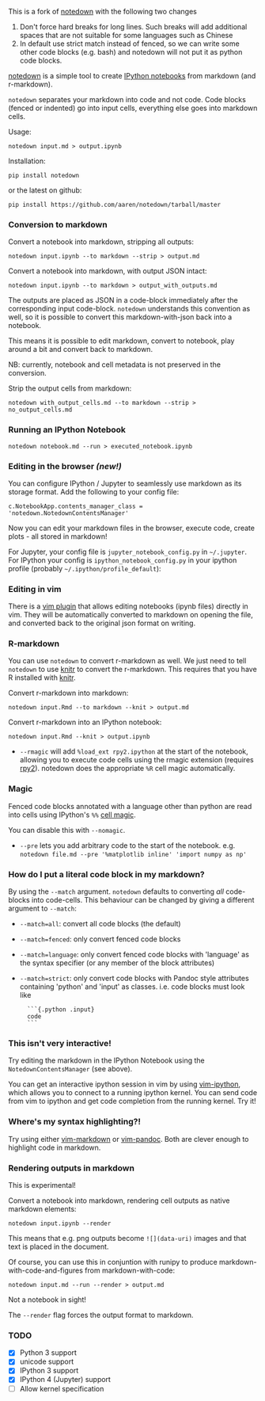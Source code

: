 This is a fork of [notedown](https://github.com/aaren/notedown) with the
following two changes

1. Don't force hard breaks for long lines. Such breaks will add additional
   spaces that are not suitable for some languages such as Chinese
1. In default use strict match instead of fenced, so we can write some other
   code blocks (e.g. bash) and notedown will not put it as python code blocks.

[notedown] is a simple tool to create [IPython notebooks][ipython]
from markdown (and r-markdown).

[ipython]: http://www.ipython.org/notebook
[notedown]: http://github.com/aaren/notedown

`notedown` separates your markdown into code and not code. Code
blocks (fenced or indented) go into input cells, everything else
goes into markdown cells.

Usage:

    notedown input.md > output.ipynb

Installation:

    pip install notedown

or the latest on github:

    pip install https://github.com/aaren/notedown/tarball/master


### Conversion to markdown

Convert a notebook into markdown, stripping all outputs:

    notedown input.ipynb --to markdown --strip > output.md

Convert a notebook into markdown, with output JSON intact:

    notedown input.ipynb --to markdown > output_with_outputs.md

The outputs are placed as JSON in a code-block immediately after the
corresponding input code-block. `notedown` understands this
convention as well, so it is possible to convert this
markdown-with-json back into a notebook.

This means it is possible to edit markdown, convert to notebook,
play around a bit and convert back to markdown.

NB: currently, notebook and cell metadata is not preserved in the
conversion.

Strip the output cells from markdown:

    notedown with_output_cells.md --to markdown --strip > no_output_cells.md


### Running an IPython Notebook

    notedown notebook.md --run > executed_notebook.ipynb

### Editing in the browser *(new!)*

You can configure IPython / Jupyter to seamlessly use markdown as its storage
format. Add the following to your config file:

    c.NotebookApp.contents_manager_class = 'notedown.NotedownContentsManager'


Now you can edit your markdown files in the browser, execute code,
create plots - all stored in markdown!

For Jupyter, your config file is `jupyter_notebook_config.py` in `~/.jupyter`.
For IPython your config is `ipython_notebook_config.py` in your ipython
profile (probably `~/.ipython/profile_default`):


### Editing in vim

There is a [vim plugin][vimplug] that allows editing notebooks (ipynb files)
directly in vim. They will be automatically converted to markdown on opening the
file, and converted back to the original json format on writing.

[vimplug]: https://github.com/goerz/ipynb_notedown.vim


### R-markdown

You can use `notedown` to convert r-markdown as well. We just need
to tell `notedown` to use [knitr] to convert the r-markdown.
This requires that you have R installed with [knitr].

Convert r-markdown into markdown:

    notedown input.Rmd --to markdown --knit > output.md

Convert r-markdown into an IPython notebook:

    notedown input.Rmd --knit > output.ipynb

- `--rmagic` will add `%load_ext rpy2.ipython` at the start of the
  notebook, allowing you to execute code cells using the rmagic
  extension (requires [rpy2]). notedown does the appropriate `%R`
  cell magic automatically.

[knitr]: yihui.name/knitr
[rpy2]: http://rpy.sourceforge.net/


### Magic

Fenced code blocks annotated with a language other than python are
read into cells using IPython's `%%` [cell magic][].

[cell magic]: http://nbviewer.ipython.org/github/ipython/ipython/blob/1.x/examples/notebooks/Cell%20Magics.ipynb

You can disable this with `--nomagic`.

- `--pre` lets you add arbitrary code to the start of the notebook.
  e.g. `notedown file.md --pre '%matplotlib inline' 'import numpy as np'`


### How do I put a literal code block in my markdown?

By using the `--match` argument. `notedown` defaults to converting
*all* code-blocks into code-cells. This behaviour can be changed by
giving a different argument to `--match`:

- `--match=all`: convert all code blocks (the default)
- `--match=fenced`: only convert fenced code blocks
- `--match=language`: only convert fenced code blocks with
  'language' as the syntax specifier (or any member of the block
  attributes)
- `--match=strict`: only convert code blocks with Pandoc style
  attributes containing 'python' and 'input' as classes. i.e. code
  blocks must look like

        ```{.python .input}
        code
        ```

### This isn't very interactive!

Try editing the markdown in the IPython Notebook using the
`NotedownContentsManager` (see above).

You can get an interactive ipython session in vim by using
[vim-ipython], which allows you to connect to a running ipython
kernel. You can send code from vim to ipython and get code
completion from the running kernel. Try it!

[vim-ipython]: http://www.github.com/ivanov/vim-ipython


### Where's my syntax highlighting?!

Try using either [vim-markdown] or [vim-pandoc]. Both are clever
enough to highlight code in markdown.

[vim-markdown]: https://github.com/tpope/vim-markdown
[vim-pandoc]: https://github.com/vim-pandoc/vim-pandoc


### Rendering outputs in markdown

This is experimental!

Convert a notebook into markdown, rendering cell outputs as native
markdown elements:

    notedown input.ipynb --render

This means that e.g. png outputs become `![](data-uri)` images and
that text is placed in the document.

Of course, you can use this in conjuntion with runipy to produce
markdown-with-code-and-figures from markdown-with-code:

    notedown input.md --run --render > output.md

Not a notebook in sight!

The `--render` flag forces the output format to markdown.


### TODO

- [x] Python 3 support
- [x] unicode support
- [x] IPython 3 support
- [x] IPython 4 (Jupyter) support
- [ ] Allow kernel specification
